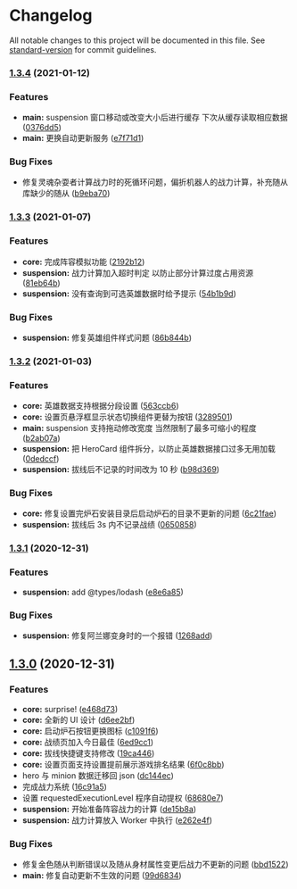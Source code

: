 # Changelog

All notable changes to this project will be documented in this file. See [standard-version](https://github.com/conventional-changelog/standard-version) for commit guidelines.

### [1.3.4](https://github.com/hbt-org/hearthstone-battlegrounds-tools/compare/v1.3.3...v1.3.4) (2021-01-12)

### Features

- **main:** suspension 窗口移动或改变大小后进行缓存 下次从缓存读取相应数据 ([0376dd5](https://github.com/hbt-org/hearthstone-battlegrounds-tools/commit/0376dd5ce8a6f29fb916adffaa4cc764e2268186))
- **main:** 更换自动更新服务 ([e7f71d1](https://github.com/hbt-org/hearthstone-battlegrounds-tools/commit/e7f71d1dc78573e52fbb02cefea9be9ccbaa1bed))

### Bug Fixes

- 修复灵魂杂耍者计算战力时的死循环问题，偏折机器人的战力计算，补充随从库缺少的随从 ([b9eba70](https://github.com/hbt-org/hearthstone-battlegrounds-tools/commit/b9eba70bf63412f4a97e0c38fa711e3a790a8f6c))

### [1.3.3](https://github.com/hbt-org/hearthstone-battlegrounds-tools/compare/v1.3.2...v1.3.3) (2021-01-07)

### Features

- **core:** 完成阵容模拟功能 ([2192b12](https://github.com/hbt-org/hearthstone-battlegrounds-tools/commit/2192b121af1051cc6873fa1de5af89e8f3d05d29))
- **suspension:** 战力计算加入超时判定 以防止部分计算过度占用资源 ([81eb64b](https://github.com/hbt-org/hearthstone-battlegrounds-tools/commit/81eb64b0f341cca087907f7e57cfb6d3dcdf2854))
- **suspension:** 没有查询到可选英雄数据时给予提示 ([54b1b9d](https://github.com/hbt-org/hearthstone-battlegrounds-tools/commit/54b1b9dac24e72a5903faed36a0142d0135734d9))

### Bug Fixes

- **suspension:** 修复英雄组件样式问题 ([86b844b](https://github.com/hbt-org/hearthstone-battlegrounds-tools/commit/86b844b81a3a762e906bc7a8a80151f090b50c7c))

### [1.3.2](https://github.com/hbt-org/hearthstone-battlegrounds-tools/compare/v1.3.1...v1.3.2) (2021-01-03)

### Features

- **core:** 英雄数据支持根据分段设置 ([563ccb6](https://github.com/hbt-org/hearthstone-battlegrounds-tools/commit/563ccb6dd8ba6a1050b12a89ca57b178f59ff956))
- **core:** 设置页悬浮框显示状态切换组件更替为按钮 ([3289501](https://github.com/hbt-org/hearthstone-battlegrounds-tools/commit/328950185df9cc979f6b214e2233f66f9de7be27))
- **main:** suspension 支持拖动修改宽度 当然限制了最多可缩小的程度 ([b2ab07a](https://github.com/hbt-org/hearthstone-battlegrounds-tools/commit/b2ab07af064dbed4dacde7c94c918eec306b8423))
- **suspension:** 把 HeroCard 组件拆分，以防止英雄数据接口过多无用加载 ([0dedccf](https://github.com/hbt-org/hearthstone-battlegrounds-tools/commit/0dedccf72e83ab19ec7da455a4d5138a9f2c8726))
- **suspension:** 拔线后不记录的时间改为 10 秒 ([b98d369](https://github.com/hbt-org/hearthstone-battlegrounds-tools/commit/b98d3691fb3a0e726cc70b6c7d477e7192ca654f))

### Bug Fixes

- **core:** 修复设置完炉石安装目录后启动炉石的目录不更新的问题 ([6c21fae](https://github.com/hbt-org/hearthstone-battlegrounds-tools/commit/6c21fae54dcdef7ba40ca2188110d9d6490a2c18))
- **suspension:** 拔线后 3s 内不记录战绩 ([0650858](https://github.com/hbt-org/hearthstone-battlegrounds-tools/commit/06508588f17bc1e907b01ca761da51a3b7ed7d16))

### [1.3.1](https://github.com/hbt-org/hearthstone-battlegrounds-tools/compare/v1.3.0...v1.3.1) (2020-12-31)

### Features

- **suspension:** add @types/lodash ([e8e6a85](https://github.com/hbt-org/hearthstone-battlegrounds-tools/commit/e8e6a8593bb07e70d46d7f5d783968a026013b9f))

### Bug Fixes

- **suspension:** 修复阿兰娜变身时的一个报错 ([1268add](https://github.com/hbt-org/hearthstone-battlegrounds-tools/commit/1268add4565c18f42fc46d5275d334438d89b5d7))

## [1.3.0](https://github.com/hbt-org/hearthstone-battlegrounds-tools/compare/v1.2.7...v1.3.0) (2020-12-31)

### Features

- **core:** surprise! ([e468d73](https://github.com/hbt-org/hearthstone-battlegrounds-tools/commit/e468d73175843e4e918f12d1bde1f1fcf99bcfed))
- **core:** 全新的 UI 设计 ([d6ee2bf](https://github.com/hbt-org/hearthstone-battlegrounds-tools/commit/d6ee2bf164f644a08fcf2fad008212e0e1dc41cb))
- **core:** 启动炉石按钮更换图标 ([c1091f6](https://github.com/hbt-org/hearthstone-battlegrounds-tools/commit/c1091f6d9795caecf897e74e1987435e99e46ad4))
- **core:** 战绩页加入今日最佳 ([6ed9cc1](https://github.com/hbt-org/hearthstone-battlegrounds-tools/commit/6ed9cc1f8f5e7b19e121a5fdb867cf20a27f2cff))
- **core:** 拔线快捷键支持修改 ([19ca446](https://github.com/hbt-org/hearthstone-battlegrounds-tools/commit/19ca446eac94095d2e08f006fed3c0824971aba6))
- **core:** 设置页面支持设置提前展示游戏排名结果 ([6f0c8bb](https://github.com/hbt-org/hearthstone-battlegrounds-tools/commit/6f0c8bbfb04009af9256548292cd507aaf928b43))
- hero 与 minion 数据迁移回 json ([dc144ec](https://github.com/hbt-org/hearthstone-battlegrounds-tools/commit/dc144ec50855541a517b00fd7d234f34b4198409))
- 完成战力系统 ([16c91a5](https://github.com/hbt-org/hearthstone-battlegrounds-tools/commit/16c91a54e4d1b2b5512ce4e0fb658c99c01f6447))
- 设置 requestedExecutionLevel 程序自动提权 ([68680e7](https://github.com/hbt-org/hearthstone-battlegrounds-tools/commit/68680e741f2cef449f679e0d09d32840eafe1168))
- **suspension:** 开始准备阵容战力的计算 ([de15b8a](https://github.com/hbt-org/hearthstone-battlegrounds-tools/commit/de15b8a47ccd84ff36c6e7194a6f6df0635c2b12))
- **suspension:** 战力计算放入 Worker 中执行 ([e262e4f](https://github.com/hbt-org/hearthstone-battlegrounds-tools/commit/e262e4f3fe9a08e1c30d345958276c8334ffd6d1))

### Bug Fixes

- 修复金色随从判断错误以及随从身材属性变更后战力不更新的问题 ([bbd1522](https://github.com/hbt-org/hearthstone-battlegrounds-tools/commit/bbd1522f08caeca2ebc2836b888d1c1272a9b4e1))
- **main:** 修复自动更新不生效的问题 ([99d6834](https://github.com/hbt-org/hearthstone-battlegrounds-tools/commit/99d6834d97c0625539beb6d4750581e05a482ffe))
